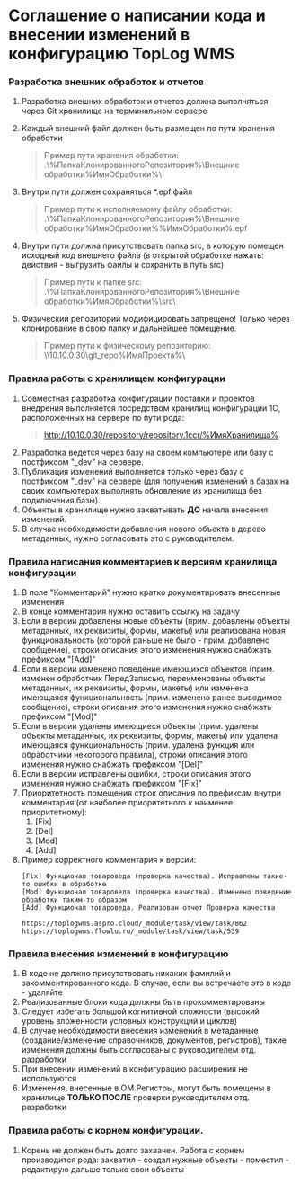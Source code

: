 # Соглашение о написании кода и внесении изменений в конфигурацию TopLog WMS

### Разработка внешних обработок и отчетов
1. Разработка внешних обработок и отчетов должна выполняться через Git хранилище на терминальном сервере
2. Каждый внешний файл должен быть размещен по пути хранения обработки
    >Пример пути хранения обработки:
    >.\\%ПапкаКлонированногоРепозитория%\Внешние обработки\%ИмяОбработки%\

3. Внутри пути должен сохраняться *.epf файл 
    >Пример пути к исполняемому файлу обработки:
    >.\\%ПапкаКлонированногоРепозитория%\Внешние обработки\%ИмяОбработки%\%ИмяОбработки%.epf
4. Внутри пути должна присутствовать папка src, в которую помещен исходный код внешнего файла (в открытой обработке нажать: действия - выгрузить файлы и сохранить в путь src)
    >Пример пути к папке src:  
    >.\\%ПапкаКлонированногоРепозитория%\Внешние обработки\%ИмяОбработки%\src\
5. Физический репозиторий модифицировать запрещено! Только через клонирование в свою папку и дальнейшее помещение.
    >Пример пути к физическому репозиторию:
    >\\\10.10.0.30\git_repo\%ИмяПроекта%\


### Правила работы с хранилищем конфигурации
1. Совместная разработка конфигурации поставки и проектов внедрения выполняется посредством хранилищ конфигурации 1С, расположенных на сервере по пути рода:
    >http://10.10.0.30/repository/repository.1ccr/%ИмяХранилища%
2. Разработка ведется через базу на своем компьютере или базу с постфиксом "_dev" на сервере.
3. Публикация изменений выполняется только через базу с постфиксом "_dev" на сервере (для получения изменений в базах на своих компьютерах выполнять обновление из хранилища без подключения базы).
4. Объекты в хранилище нужно захватывать **ДО** начала внесения изменений.
5. В случае необходимости добавления нового объекта в дерево метаданных, нужно согласовать это с руководителем.



### Правила написания комментариев к версиям хранилища конфигурации
1. В поле "Комментарий" нужно кратко документировать внесенные изменения
2. В конце комментария нужно оставить ссылку на задачу
3. Если в версии добавлены новые объекты (прим. добавлены объекты метаданных, их реквизиты, формы, макеты) или реализована новая функциональность (которой раньше не было - прим. добавлено сообщение), строки описания этого изменения нужно снабжать префиксом "[Add]"
4. Если в версии изменено поведение имеющихся объектов (прим. изменен обработчик ПередЗаписью, переименованы объекты метаданных, их реквизиты, формы, макеты) или изменена имеющаяся функциональность (прим. изменено ранее выводимое сообщение), строки описания этого изменения нужно снабжать префиксом "[Mod]"
5. Если в версии удалены имеющиеся объекты (прим. удалены объекты метаданных, их реквизиты, формы, макеты) или удалена имеющаяся функциональность (прим. удалена функция или обработчики некоторого правила), строки описания этого изменения нужно снабжать префиксом "[Del]"
6. Если в версии исправлены ошибки, строки описания этого изменения нужно снабжать префиксом "[Fix]"
7. Приоритетность помещения строк описания по префиксам внутри комментария (от наиболее приоритетного к наименее приоритетному):
    1. [Fix]
    2. [Del]
    3. [Mod]
    4. [Add]
8. Пример корректного комментария к версии:
    ```
    [Fix] Функционал товароведа (проверка качества). Исправлены такие-то ошибки в обработке
    [Mod] Функционал товароведа (проверка качества). Изменено поведение обработки таким-то образом
    [Add] Функционал товароведа. Реализован отчет Проверка качества

    https://toplogwms.aspro.cloud/_module/task/view/task/862
    https://toplogwms.flowlu.ru/_module/task/view/task/539
    ```



### Правила внесения изменений в конфигурацию
1. В коде не должно присутствовать никаких фамилий и закомментированного кода. В случае, если вы встречаете это в коде - удаляйте
2. Реализованные блоки кода должны быть прокомментированы
3. Следует избегать большой когнитивной сложности (высокий уровень вложенности условных конструкций и циклов)
4. В случае необходимости внесения изменений в метаданные (создание/изменение справочников, документов, регистров), такие изменения должны быть согласованы с руководителем отд. разработки
5. При внесении изменений в конфигурацию расширения не используются
6. Изменения, внесенные в ОМ.Регистры, могут быть помещены в хранилище **ТОЛЬКО ПОСЛЕ** проверки руководителем отд. разработки



### Правила работы с корнем конфигурации.
1. Корень не должен быть долго захвачен. Работа с корнем производится рода: захватил - создал нужные объекты - поместил - редактирую дальше только свои объекты

